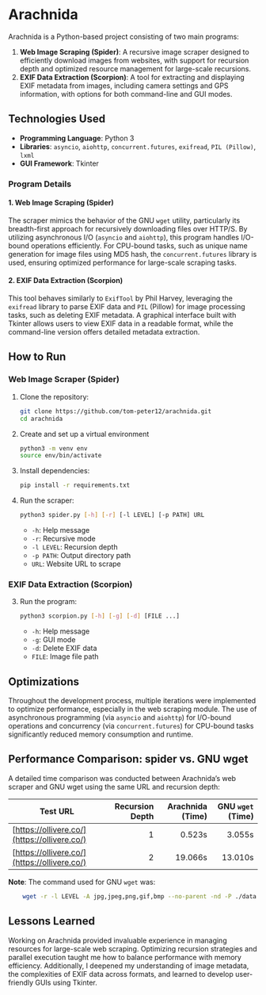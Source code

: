 # Arachnida

Arachnida is a Python-based project consisting of two main programs:

1. **Web Image Scraping (Spider)**: A recursive image scraper designed to efficiently download images from websites, with support for recursion depth and optimized resource management for large-scale recursions.
2. **EXIF Data Extraction (Scorpion)**: A tool for extracting and displaying EXIF metadata from images, including camera settings and GPS information, with options for both command-line and GUI modes.

## Technologies Used

- **Programming Language**: Python 3
- **Libraries**: `asyncio`, `aiohttp`, `concurrent.futures`, `exifread`, `PIL (Pillow)`, `lxml`
- **GUI Framework**: Tkinter

### Program Details

#### 1. Web Image Scraping (Spider)
The scraper mimics the behavior of the GNU `wget` utility, particularly its breadth-first approach for recursively downloading files over HTTP/S. By utilizing asynchronous I/O (`asyncio` and `aiohttp`), this program handles I/O-bound operations efficiently. For CPU-bound tasks, such as unique name generation for image files using MD5 hash, the `concurrent.futures` library is used, ensuring optimized performance for large-scale scraping tasks.

#### 2. EXIF Data Extraction (Scorpion)
This tool behaves similarly to `ExifTool` by Phil Harvey, leveraging the `exifread` library to parse EXIF data and `PIL` (Pillow) for image processing tasks, such as deleting EXIF metadata. A graphical interface built with Tkinter allows users to view EXIF data in a readable format, while the command-line version offers detailed metadata extraction.


## How to Run

### Web Image Scraper (Spider)
1. Clone the repository:
   ```bash
   git clone https://github.com/tom-peter12/arachnida.git
   cd arachnida
   ```
2. Create and set up a virtual environment
   ```bash
   python3 -m venv env
   source env/bin/activate
   ```
3. Install dependencies:
   ```bash
   pip install -r requirements.txt
   ```
4. Run the scraper:
   ```bash
   python3 spider.py [-h] [-r] [-l LEVEL] [-p PATH] URL 
   ```
   - `-h`: Help message
   - `-r`: Recursive mode
   - `-l LEVEL`: Recursion depth
   - `-p PATH`: Output directory path
   - `URL`: Website URL to scrape

### EXIF Data Extraction (Scorpion)
3. Run the program:
   ```bash
   python3 scorpion.py [-h] [-g] [-d] [FILE ...]
   ```
   - `-h`: Help message
   - `-g`: GUI mode
   - `-d`: Delete EXIF data
   - `FILE`: Image file path


## Optimizations

Throughout the development process, multiple iterations were implemented to optimize performance, especially in the web scraping module. The use of asynchronous programming (via `asyncio` and `aiohttp`) for I/O-bound operations and concurrency (via `concurrent.futures`) for CPU-bound tasks significantly reduced memory consumption and runtime.


## Performance Comparison: spider vs. GNU wget

A detailed time comparison was conducted between Arachnida’s web scraper and GNU wget using the same URL and recursion depth:


| Test URL                        | Recursion Depth | Arachnida (Time) | GNU `wget` (Time) |
|---------------------------------|-----------------:|------------------:|-------------------:|
| [https://ollivere.co/](https://ollivere.co/) | 1               | 0.523s         | 3.055s          |
| [https://ollivere.co/](https://ollivere.co/) | 2               | 19.066s         | 13.010s          |


**Note**: The command used for GNU `wget` was:
```bash
	wget -r -l LEVEL -A jpg,jpeg,png,gif,bmp --no-parent -nd -P ./data <URL>
```


## Lessons Learned

Working on Arachnida provided invaluable experience in managing resources for large-scale web scraping. Optimizing recursion strategies and parallel execution taught me how to balance performance with memory efficiency. Additionally, I deepened my understanding of image metadata, the complexities of EXIF data across formats, and learned to develop user-friendly GUIs using Tkinter.


